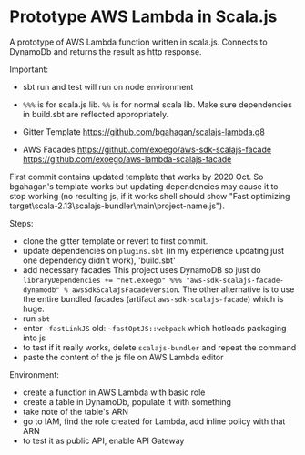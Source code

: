 # Prototype AWS Lambda in Scala.js

A prototype of AWS Lambda function written in scala.js. 
Connects to DynamoDb and returns the result as http response. 

Important:
- sbt run and test will run on node environment
- `%%%` is for scala.js lib. `%%` is for normal scala lib. Make sure dependencies in build.sbt are reflected appropriately. 

- Gitter Template
https://github.com/bgahagan/scalajs-lambda.g8
- AWS Facades
https://github.com/exoego/aws-sdk-scalajs-facade
https://github.com/exoego/aws-lambda-scalajs-facade

First commit contains updated template that works by 2020 Oct.
So bgahagan's template works but updating dependencies may cause it to stop working (no resulting js, if it works shell should show "Fast optimizing target\scala-2.13\scalajs-bundler\main\project-name.js").

Steps:
- clone the gitter template or revert to first commit.
- update dependencies on `plugins.sbt` (in my experience updating just one dependency didn't work), 'build.sbt'
- add necessary facades
This project uses DynamoDB so just do `libraryDependencies += "net.exoego" %%% "aws-sdk-scalajs-facade-dynamodb" % awsSdkScalajsFacadeVersion`.
The other alternative is to use the entire bundled facades (artifact `aws-sdk-scalajs-facade`) which is huge. 
- run `sbt`
- enter `~fastLinkJS` old: `~fastOptJS::webpack` which hotloads packaging into js
- to test if it really works, delete `scalajs-bundler` and repeat the command
- paste the content of the js file on AWS Lambda editor

Environment:
- create a function in AWS Lambda with basic role
- create a table in DynamoDb, populate it with something
- take note of the table's ARN
- go to IAM, find the role created for Lambda, add inline policy with that ARN
- to test it as public API, enable API Gateway


